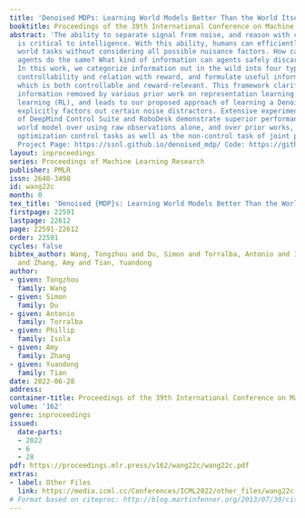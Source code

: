 ```yaml
---
title: 'Denoised MDPs: Learning World Models Better Than the World Itself'
booktitle: Proceedings of the 39th International Conference on Machine Learning
abstract: 'The ability to separate signal from noise, and reason with clean abstractions,
  is critical to intelligence. With this ability, humans can efficiently perform real
  world tasks without considering all possible nuisance factors. How can artificial
  agents do the same? What kind of information can agents safely discard as noises?
  In this work, we categorize information out in the wild into four types based on
  controllability and relation with reward, and formulate useful information as that
  which is both controllable and reward-relevant. This framework clarifies the kinds
  information removed by various prior work on representation learning in reinforcement
  learning (RL), and leads to our proposed approach of learning a Denoised MDP that
  explicitly factors out certain noise distractors. Extensive experiments on variants
  of DeepMind Control Suite and RoboDesk demonstrate superior performance of our denoised
  world model over using raw observations alone, and over prior works, across policy
  optimization control tasks as well as the non-control task of joint position regression.
  Project Page: https://ssnl.github.io/denoised_mdp/ Code: https://github.com/facebookresearch/denoised_mdp/'
layout: inproceedings
series: Proceedings of Machine Learning Research
publisher: PMLR
issn: 2640-3498
id: wang22c
month: 0
tex_title: 'Denoised {MDP}s: Learning World Models Better Than the World Itself'
firstpage: 22591
lastpage: 22612
page: 22591-22612
order: 22591
cycles: false
bibtex_author: Wang, Tongzhou and Du, Simon and Torralba, Antonio and Isola, Phillip
  and Zhang, Amy and Tian, Yuandong
author:
- given: Tongzhou
  family: Wang
- given: Simon
  family: Du
- given: Antonio
  family: Torralba
- given: Phillip
  family: Isola
- given: Amy
  family: Zhang
- given: Yuandong
  family: Tian
date: 2022-06-28
address:
container-title: Proceedings of the 39th International Conference on Machine Learning
volume: '162'
genre: inproceedings
issued:
  date-parts:
  - 2022
  - 6
  - 28
pdf: https://proceedings.mlr.press/v162/wang22c/wang22c.pdf
extras:
- label: Other Files
  link: https://media.icml.cc/Conferences/ICML2022/other_files/wang22c-supp.zip
# Format based on citeproc: http://blog.martinfenner.org/2013/07/30/citeproc-yaml-for-bibliographies/
---
```

